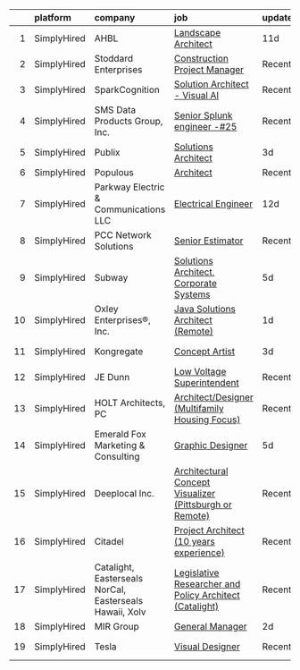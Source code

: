 

|    | platform    | company                                                 | job                                                                                                                                                                  | update_time   | location          |
|---:|:------------|:--------------------------------------------------------|:---------------------------------------------------------------------------------------------------------------------------------------------------------------------|:--------------|:------------------|
|  1 | SimplyHired | AHBL                                                    | [Landscape Architect](https://www.simplyhired.com/job/PoTLn9Y6Vmh09ROmtG1c9btJvE1TPh9uj9fjj6dxDg8gDCL6hsK7yg?q=visual+architect)                                     | 11d           | Spokane, WA       |
|  2 | SimplyHired | Stoddard Enterprises                                    | [Construction Project Manager](https://www.simplyhired.com/job/9PLjQ3gLGKzbvfPyIITUGZj2VaJOqP8Q1WpGbIdArO0vfPdjdtnrEg?q=visual+architect)                            | Recently      | Spring Branch, TX |
|  3 | SimplyHired | SparkCognition                                          | [Solution Architect - Visual AI](https://www.simplyhired.com/job/xvUK2v73mOkfaTcvpvGEyHXRi_gH6DJGtIS0AL0oLuKN-2YrUrJ96A?q=visual+architect)                          | Recently      | Austin, TX        |
|  4 | SimplyHired | SMS Data Products Group, Inc.                           | [Senior Splunk engineer -#25](https://www.simplyhired.com/job/sx7NMuqms34xZNXpNhR7o_T_Zogn5d3TSFg5mvixF5C9hYK6Q9VJZA?q=visual+architect)                             | Recently      | Montgomery, AL    |
|  5 | SimplyHired | Publix                                                  | [Solutions Architect](https://www.simplyhired.com/job/FdQ7Qp2w30IBiwi2Gq6FeQjWhawGHpyhMDrC5zvy1Z4hYh6z0J3iTQ?q=visual+architect)                                     | 3d            | Lakeland, FL      |
|  6 | SimplyHired | Populous                                                | [Architect](https://www.simplyhired.com/job/Q_7gSCkKdQltWQurAcjLspWEwJOXgoasBe4TjKUVP-laBbIWMEOa2g?q=visual+architect)                                               | Recently      | Denver, CO        |
|  7 | SimplyHired | Parkway Electric & Communications LLC                   | [Electrical Engineer](https://www.simplyhired.com/job/USKrkUPffAtlJQ8ie9ZRYx_3HZhBSMvg5QsoWenX0kv1iKFJrGvTnA?q=visual+architect)                                     | 12d           | Holland, MI       |
|  8 | SimplyHired | PCC Network Solutions                                   | [Senior Estimator](https://www.simplyhired.com/job/iiBJr25nqcFLn4ZCIBWBOeE0-niPlt-WSRhEzZMd_0usVHwHWxMY5Q?q=visual+architect)                                        | Recently      | Los Angeles, CA   |
|  9 | SimplyHired | Subway                                                  | [Solutions Architect, Corporate Systems](https://www.simplyhired.com/job/Aw8mqNt_eKpPLzmCIj2pyvkltyRvpqrP2WYkNyXVvevNIQi3kRFhRg?q=visual+architect)                  | 5d            | Milford, CT       |
| 10 | SimplyHired | Oxley Enterprises®, Inc.                                | [Java Solutions Architect (Remote)](https://www.simplyhired.com/job/clhACCoWdj_3YNh2XN6BD9HIyLujXSWasO-Wcv2I2jRjmaGi2aah-A?q=visual+architect)                       | 1d            | Remote            |
| 11 | SimplyHired | Kongregate                                              | [Concept Artist](https://www.simplyhired.com/job/f9Of2nP1zUh_l_a0VkJ5UGbp6G65z4Q8Hp4VDtmMSr0VyjMhniP9_A?q=visual+architect)                                          | 3d            | San Diego, CA     |
| 12 | SimplyHired | JE Dunn                                                 | [Low Voltage Superintendent](https://www.simplyhired.com/job/LgoqHeHuh1YeedtzbhvyieQIoQ6c9u3NgZpPEWew9YK1K6h3eZlktg?q=visual+architect)                              | Recently      | Charlotte, NC     |
| 13 | SimplyHired | HOLT Architects, PC                                     | [Architect/Designer (Multifamily Housing Focus)](https://www.simplyhired.com/job/wQKkW0Qbew3OfdRSjqQfVU6llPu6UlV1dZPKYqc-md3uCHwJnib76Q?q=visual+architect)          | Recently      | Ithaca, NY        |
| 14 | SimplyHired | Emerald Fox Marketing & Consulting                      | [Graphic Designer](https://www.simplyhired.com/job/4FA2LIC249iyYd0HsE2V3MLLooJNvDR4u7khcufp3N3dIbdM_gpl_g?q=visual+architect)                                        | 5d            | San Antonio, TX   |
| 15 | SimplyHired | Deeplocal Inc.                                          | [Architectural Concept Visualizer (Pittsburgh or Remote)](https://www.simplyhired.com/job/SWB3HAZT_15JhUfxDrZqTeM9niknD8HbJ0NuAptc3GZca9udF26K4g?q=visual+architect) | Recently      | Remote            |
| 16 | SimplyHired | Citadel                                                 | [Project Architect (10 years experience)](https://www.simplyhired.com/job/y7k01Ws0jGB6HEu-JEeY2E7LP8poK6RoGgODmo6oteQcjKuytTzWog?q=visual+architect)                 | Recently      | Washington, DC    |
| 17 | SimplyHired | Catalight, Easterseals NorCal, Easterseals Hawaii, Xolv | [Legislative Researcher and Policy Architect (Catalight)](https://www.simplyhired.com/job/maWLSGHx0_TTWzHR7NCfkgGVir9sIHnwfst3ltuVHs8tkf3pzfwc4A?q=visual+architect) | Recently      | Remote            |
| 18 | SimplyHired | MIR Group                                               | [General Manager](https://www.simplyhired.com/job/dA9mlLCFrhqQBhTFAop_MGPLLPoGW2eTi_3HsL18gU6RSgoxTglMsg?q=visual+architect)                                         | 2d            | Houston, TX       |
| 19 | SimplyHired | Tesla                                                   | [Visual Designer](https://www.simplyhired.com/job/8xa7SsHkWQizRBz7HRMgc0sut82wRjL2HB4GxCDCe5d307YkKcUF3g?q=visual+architect)                                         | Recently      | Hawthorne, CA     |